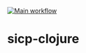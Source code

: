 [![Main workflow](https://github.com/letzabelin/sicp-clojure/workflows/Main%20workflow/badge.svg)](https://github.com/letzabelin/sicp-clojure/actions)
# sicp-clojure